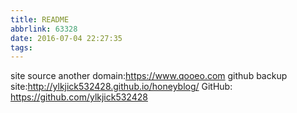 ```yaml
---
title: README
abbrlink: 63328
date: 2016-07-04 22:27:35
tags:
---
```

site source
another domain:https://www.qooeo.com
github backup site:http://ylkjick532428.github.io/honeyblog/
GitHub: https://github.com/ylkjick532428